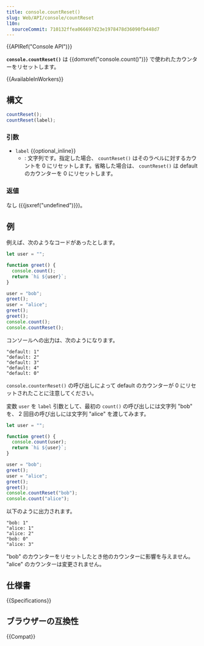 ```yaml
---
title: console.countReset()
slug: Web/API/console/countReset
l10n:
  sourceCommit: 710132ffea066697d23e1978478d36090fb448d7
---
```


{{APIRef("Console API")}}

**`console.countReset()`** は {{domxref("console.count()")}} で使われたカウンターをリセットします。

{{AvailableInWorkers}}

## 構文

```js
countReset();
countReset(label);
```

### 引数

- `label` {{optional_inline}}
  - : 文字列です。指定した場合、 `countReset()` はそのラベルに対するカウントを 0 にリセットします。省略した場合は、 `countReset()` は default のカウンターを 0 にリセットします。

### 返値

なし ({{jsxref("undefined")}})。

## 例

例えば、次のようなコードがあったとします。

```js
let user = "";

function greet() {
  console.count();
  return `hi ${user}`;
}

user = "bob";
greet();
user = "alice";
greet();
greet();
console.count();
console.countReset();
```

コンソールへの出力は、次のようになります。

```
"default: 1"
"default: 2"
"default: 3"
"default: 4"
"default: 0"
```

`console.counterReset()` の呼び出しによって default のカウンターが 0 にリセットされたことに注意してください。

変数 `user` を `label` 引数として、最初の `count()` の呼び出しには文字列 "bob" を、 2 回目の呼び出しには文字列 "alice" を渡してみます。

```js
let user = "";

function greet() {
  console.count(user);
  return `hi ${user}`;
}

user = "bob";
greet();
user = "alice";
greet();
greet();
console.countReset("bob");
console.count("alice");
```

以下のように出力されます。

```
"bob: 1"
"alice: 1"
"alice: 2"
"bob: 0"
"alice: 3"
```

"bob" のカウンターをリセットしたとき他のカウンターに影響を与えません。 "alice" のカウンターは変更されません。

## 仕様書

{{Specifications}}

## ブラウザーの互換性

{{Compat}}
